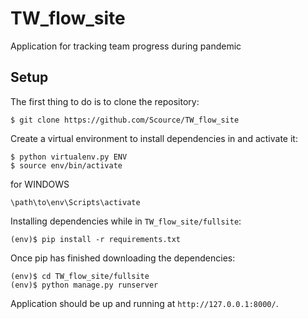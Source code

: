 # TW_flow_site
Application for tracking team progress during pandemic

## Setup

The first thing to do is to clone the repository:
```
$ git clone https://github.com/Scource/TW_flow_site
```

Create a virtual environment to install dependencies in and activate it:
```
$ python virtualenv.py ENV
$ source env/bin/activate
```
for WINDOWS
```
\path\to\env\Scripts\activate
```

Installing dependencies while in `TW_flow_site/fullsite`:
```
(env)$ pip install -r requirements.txt
```

Once pip has finished downloading the dependencies:
```
(env)$ cd TW_flow_site/fullsite
(env)$ python manage.py runserver
```

Application should be up and running at `http://127.0.0.1:8000/`.
